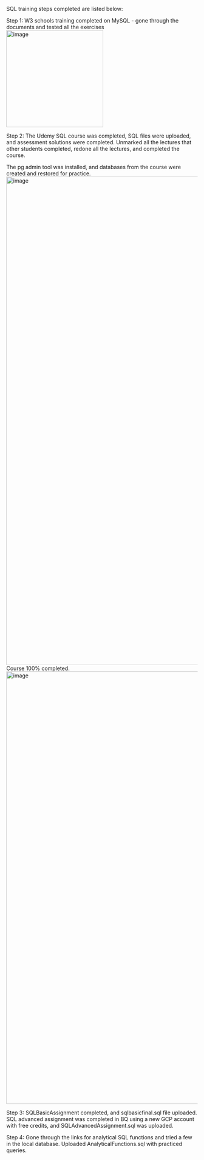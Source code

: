 SQL training steps completed are listed below:

Step 1: 
W3 schools training completed on MySQL - gone through the documents and tested all the exercises
<img width="255" alt="image" src="https://github.com/user-attachments/assets/6ce67046-56b1-4562-90f3-19b03424c0aa" />

Step 2: 
The Udemy SQL course was completed, SQL files were uploaded, and assessment solutions were completed.
Unmarked all the lectures that other students completed, redone all the lectures, and completed the course.

The pg admin tool was installed, and databases from the course were created and restored for practice.
<img width="1284" alt="image" src="https://github.com/user-attachments/assets/b0f9c29c-30ef-49ff-864f-3a69ab7508b8" />
Course 100% completed.
<img width="1137" alt="image" src="https://github.com/user-attachments/assets/0f6c2b50-b50f-4c68-969a-fa49d28aa47e" />

Step 3:
SQLBasicAssignment completed, and sqlbasicfinal.sql file uploaded.
SQL advanced assignment was completed in BQ using a new GCP account with free credits, and SQLAdvancedAssignment.sql was uploaded.

Step 4:
Gone through the links for analytical SQL functions and tried a few in the local database. Uploaded AnalyticalFunctions.sql with practiced queries.
